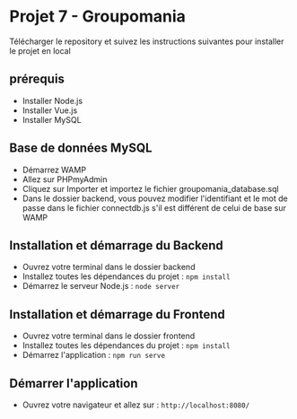 # Projet 7 - Groupomania

Télécharger le repository et suivez les instructions suivantes pour installer le projet en local

## prérequis

* Installer Node.js
* Installer Vue.js
* Installer MySQL

## Base de données MySQL

* Démarrez WAMP
* Allez sur PHPmyAdmin
* Cliquez sur Importer et importez le fichier groupomania_database.sql
* Dans le dossier backend, vous pouvez modifier l'identifiant et le mot de passe dans le fichier connectdb.js s'il est différent de celui de base sur WAMP

## Installation et démarrage du Backend

* Ouvrez votre terminal dans le dossier backend
* Installez toutes les dépendances du projet : `npm install`
* Démarrez le serveur Node.js : `node server`

## Installation et démarrage du Frontend

* Ouvrez votre terminal dans le dossier frontend
* Installez toutes les dépendances du projet : `npm install`
* Démarrez l'application : `npm run serve`

## Démarrer l'application
* Ouvrez votre navigateur et allez sur : `http://localhost:8080/`


